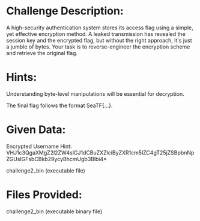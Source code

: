 # Challenge Description:
A high-security authentication system stores its access flag using a simple, yet effective encryption method. A leaked transmission has revealed the session key and the encrypted flag, but without the right approach, it's just a jumble of bytes.
Your task is to reverse-engineer the encryption scheme and retrieve the original flag.

# Hints:
Understanding byte-level manipulations will be essential for decryption.

The final flag follows the format SeaTF{...}.
	
# Given Data:
Encrypted Username Hint: VHJ1c3QgaXMgZ2l2ZW4sIGJ1dCBuZXZlciByZXR1cm5lZC4gT25jZSBpbnNpZGUsIGFsbCBkb29ycyBhcmUgb3Blbi4=

challenge2_bin (executable file)

# Files Provided:

challenge2_bin (executable binary file)
